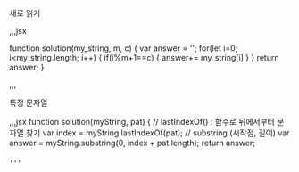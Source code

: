 새로 읽기

,,,jsx 

function solution(my_string, m, c) {
    var answer = '';
    for(let i=0; i<my_string.length; i++) {
        if(i%m+1==c) {
            answer+= my_string[i]
        }
    }
    return answer;
}

 
,,,
 

특정 문자열

 
,,,jsx
function solution(myString, pat) {
    // lastIndexOf() : 함수로 뒤에서부터 문자열 찾기
    var index = myString.lastIndexOf(pat);
    // substring (시작점, 길이)
    var answer = myString.substring(0, index + pat.length);
    return answer;

    ,,,

